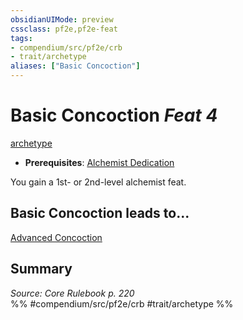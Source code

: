 ```yaml
---
obsidianUIMode: preview
cssclass: pf2e,pf2e-feat
tags:
- compendium/src/pf2e/crb
- trait/archetype
aliases: ["Basic Concoction"]
---
```

# Basic Concoction  *Feat 4*  
[archetype](../../Rules/traits/archetype.md)  

- **Prerequisites**: [Alchemist Dedication](alchemist-dedication.md)

You gain a 1st- or 2nd-level alchemist feat.

## Basic Concoction leads to...

[Advanced Concoction](advanced-concoction.md)

## Summary

*Source: Core Rulebook p. 220*  
%% #compendium/src/pf2e/crb #trait/archetype %%